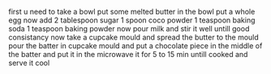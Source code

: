 first u need to take a bowl
put some melted butter in the bowl
put a whole egg
now add 2 tablespoon sugar
1 spoon coco powder
1 teaspoon baking soda
1 teaspoon baking powder
now pour milk and stir it well untill good consistancy
now take a cupcake mould
and spread the butter to the mould
pour the batter in cupcake mould
and put a chocolate piece in the middle of the batter 
and put it in the microwave it for 5 to 15 min 
untill cooked
and serve it cool

